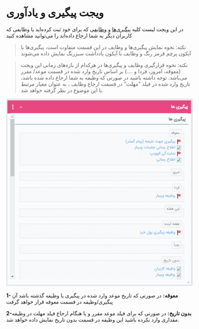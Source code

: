 # ویجت پیگیری و یادآوری 

در این ویجت لیست کلیه [پیگیری‌ها](https://github.com/1stco/PayamGostarDocs/blob/master/help2.5.4/Integrated-bank/Database/General-specifications/Reminder-and-follow-up/Reminder-and-follow-up.md) و [وظایف](https://github.com/1stco/PayamGostarDocs/blob/master/help2.5.4/Integrated-bank/Database/Records/New-task/New-task.md)ی که برای خود ثبت کرده‌اید یا وظایفی که کاربران دیگر به شما ارجاع داده‌اند را می‌توانید مشاهده کنید

> نکته: نحوه نمایش پیگیری‌ها و وظایف در این قسمت متفاوت است، پیگیری‌ها با آیکون پرچم قرمز رنگ و وظایف با آیکون یادداشت سبزرنگ نمایش داده می‌شوند

> نکته: نحوه قرارگیری وظایف و پیگیری‌ها در هرکدام از بازه‌های زمانی این ویجت (معوقه، امروز، فردا و ....) بر اساس تاریخ وارد شده در قسمت موعد/ مقرر می‌باشد. توجه داشته باشید در صورتی که وظیفه به شما ارجاع داده شده باشد، تاریخ وارد شده در فیلد "مهلت" در قسمت ارجاع وظایف ، به عنوان معیار مرتبط با این موضوع در نظر گرفته خواهد شد.

![](TodayFollowupsWidget.jpg)

**1- معوقه:** در صورتی که تاریخ موعد وارد شده در پیگیری یا وظیفه گذشته باشد آن پبگیری/وظیفه در قسمت معوقه قرار خواهد گرفت

**2-بدون تاریخ:** در صورتی که برای فیلد موعد مقرر  و یا هنگام ارجاع فیلد مهلت در وظیفه مقداری وارد نکرده باشید این وظیفه در قسمت بدون تاریخ نمایش داده خواهد شد.
